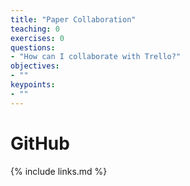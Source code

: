 ```yaml
---
title: "Paper Collaboration"
teaching: 0
exercises: 0
questions:
- "How can I collaborate with Trello?"
objectives:
- ""
keypoints:
- ""
---
```


# GitHub



{% include links.md %}

